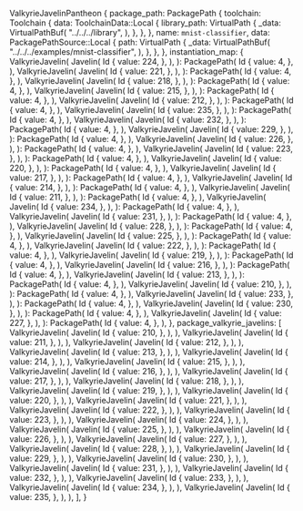 ValkyrieJavelinPantheon {
    package_path: PackagePath {
        toolchain: Toolchain {
            data: ToolchainData::Local {
                library_path: VirtualPath {
                    _data: VirtualPathBuf(
                        "../../../library",
                    ),
                },
            },
        },
        name: `mnist-classifier`,
        data: PackagePathSource::Local {
            path: VirtualPath {
                _data: VirtualPathBuf(
                    "../../../examples/mnist-classifier",
                ),
            },
        },
    },
    instantiation_map: {
        ValkyrieJavelin(
            Javelin(
                Id {
                    value: 224,
                },
            ),
        ): PackagePath(
            Id {
                value: 4,
            },
        ),
        ValkyrieJavelin(
            Javelin(
                Id {
                    value: 221,
                },
            ),
        ): PackagePath(
            Id {
                value: 4,
            },
        ),
        ValkyrieJavelin(
            Javelin(
                Id {
                    value: 218,
                },
            ),
        ): PackagePath(
            Id {
                value: 4,
            },
        ),
        ValkyrieJavelin(
            Javelin(
                Id {
                    value: 215,
                },
            ),
        ): PackagePath(
            Id {
                value: 4,
            },
        ),
        ValkyrieJavelin(
            Javelin(
                Id {
                    value: 212,
                },
            ),
        ): PackagePath(
            Id {
                value: 4,
            },
        ),
        ValkyrieJavelin(
            Javelin(
                Id {
                    value: 235,
                },
            ),
        ): PackagePath(
            Id {
                value: 4,
            },
        ),
        ValkyrieJavelin(
            Javelin(
                Id {
                    value: 232,
                },
            ),
        ): PackagePath(
            Id {
                value: 4,
            },
        ),
        ValkyrieJavelin(
            Javelin(
                Id {
                    value: 229,
                },
            ),
        ): PackagePath(
            Id {
                value: 4,
            },
        ),
        ValkyrieJavelin(
            Javelin(
                Id {
                    value: 226,
                },
            ),
        ): PackagePath(
            Id {
                value: 4,
            },
        ),
        ValkyrieJavelin(
            Javelin(
                Id {
                    value: 223,
                },
            ),
        ): PackagePath(
            Id {
                value: 4,
            },
        ),
        ValkyrieJavelin(
            Javelin(
                Id {
                    value: 220,
                },
            ),
        ): PackagePath(
            Id {
                value: 4,
            },
        ),
        ValkyrieJavelin(
            Javelin(
                Id {
                    value: 217,
                },
            ),
        ): PackagePath(
            Id {
                value: 4,
            },
        ),
        ValkyrieJavelin(
            Javelin(
                Id {
                    value: 214,
                },
            ),
        ): PackagePath(
            Id {
                value: 4,
            },
        ),
        ValkyrieJavelin(
            Javelin(
                Id {
                    value: 211,
                },
            ),
        ): PackagePath(
            Id {
                value: 4,
            },
        ),
        ValkyrieJavelin(
            Javelin(
                Id {
                    value: 234,
                },
            ),
        ): PackagePath(
            Id {
                value: 4,
            },
        ),
        ValkyrieJavelin(
            Javelin(
                Id {
                    value: 231,
                },
            ),
        ): PackagePath(
            Id {
                value: 4,
            },
        ),
        ValkyrieJavelin(
            Javelin(
                Id {
                    value: 228,
                },
            ),
        ): PackagePath(
            Id {
                value: 4,
            },
        ),
        ValkyrieJavelin(
            Javelin(
                Id {
                    value: 225,
                },
            ),
        ): PackagePath(
            Id {
                value: 4,
            },
        ),
        ValkyrieJavelin(
            Javelin(
                Id {
                    value: 222,
                },
            ),
        ): PackagePath(
            Id {
                value: 4,
            },
        ),
        ValkyrieJavelin(
            Javelin(
                Id {
                    value: 219,
                },
            ),
        ): PackagePath(
            Id {
                value: 4,
            },
        ),
        ValkyrieJavelin(
            Javelin(
                Id {
                    value: 216,
                },
            ),
        ): PackagePath(
            Id {
                value: 4,
            },
        ),
        ValkyrieJavelin(
            Javelin(
                Id {
                    value: 213,
                },
            ),
        ): PackagePath(
            Id {
                value: 4,
            },
        ),
        ValkyrieJavelin(
            Javelin(
                Id {
                    value: 210,
                },
            ),
        ): PackagePath(
            Id {
                value: 4,
            },
        ),
        ValkyrieJavelin(
            Javelin(
                Id {
                    value: 233,
                },
            ),
        ): PackagePath(
            Id {
                value: 4,
            },
        ),
        ValkyrieJavelin(
            Javelin(
                Id {
                    value: 230,
                },
            ),
        ): PackagePath(
            Id {
                value: 4,
            },
        ),
        ValkyrieJavelin(
            Javelin(
                Id {
                    value: 227,
                },
            ),
        ): PackagePath(
            Id {
                value: 4,
            },
        ),
    },
    package_valkyrie_javelins: [
        ValkyrieJavelin(
            Javelin(
                Id {
                    value: 210,
                },
            ),
        ),
        ValkyrieJavelin(
            Javelin(
                Id {
                    value: 211,
                },
            ),
        ),
        ValkyrieJavelin(
            Javelin(
                Id {
                    value: 212,
                },
            ),
        ),
        ValkyrieJavelin(
            Javelin(
                Id {
                    value: 213,
                },
            ),
        ),
        ValkyrieJavelin(
            Javelin(
                Id {
                    value: 214,
                },
            ),
        ),
        ValkyrieJavelin(
            Javelin(
                Id {
                    value: 215,
                },
            ),
        ),
        ValkyrieJavelin(
            Javelin(
                Id {
                    value: 216,
                },
            ),
        ),
        ValkyrieJavelin(
            Javelin(
                Id {
                    value: 217,
                },
            ),
        ),
        ValkyrieJavelin(
            Javelin(
                Id {
                    value: 218,
                },
            ),
        ),
        ValkyrieJavelin(
            Javelin(
                Id {
                    value: 219,
                },
            ),
        ),
        ValkyrieJavelin(
            Javelin(
                Id {
                    value: 220,
                },
            ),
        ),
        ValkyrieJavelin(
            Javelin(
                Id {
                    value: 221,
                },
            ),
        ),
        ValkyrieJavelin(
            Javelin(
                Id {
                    value: 222,
                },
            ),
        ),
        ValkyrieJavelin(
            Javelin(
                Id {
                    value: 223,
                },
            ),
        ),
        ValkyrieJavelin(
            Javelin(
                Id {
                    value: 224,
                },
            ),
        ),
        ValkyrieJavelin(
            Javelin(
                Id {
                    value: 225,
                },
            ),
        ),
        ValkyrieJavelin(
            Javelin(
                Id {
                    value: 226,
                },
            ),
        ),
        ValkyrieJavelin(
            Javelin(
                Id {
                    value: 227,
                },
            ),
        ),
        ValkyrieJavelin(
            Javelin(
                Id {
                    value: 228,
                },
            ),
        ),
        ValkyrieJavelin(
            Javelin(
                Id {
                    value: 229,
                },
            ),
        ),
        ValkyrieJavelin(
            Javelin(
                Id {
                    value: 230,
                },
            ),
        ),
        ValkyrieJavelin(
            Javelin(
                Id {
                    value: 231,
                },
            ),
        ),
        ValkyrieJavelin(
            Javelin(
                Id {
                    value: 232,
                },
            ),
        ),
        ValkyrieJavelin(
            Javelin(
                Id {
                    value: 233,
                },
            ),
        ),
        ValkyrieJavelin(
            Javelin(
                Id {
                    value: 234,
                },
            ),
        ),
        ValkyrieJavelin(
            Javelin(
                Id {
                    value: 235,
                },
            ),
        ),
    ],
}